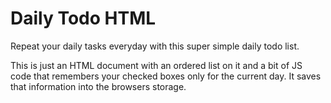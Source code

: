 # Daily Todo HTML

Repeat your daily tasks everyday with this super simple daily todo list.

This is just an HTML document with an ordered list on it and a bit of JS code that remembers your checked boxes only for the current day. It saves that information into the browsers storage.
